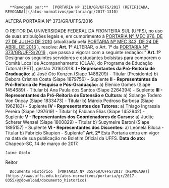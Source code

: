       **Revogada por:**  [PORTARIA Nº 1310/GR/UFFS/2017 (RETIFICADA, REVOGADA)](/atos-normativos/portaria/gr/2017-1310) 

   ALTERA PORTARIA Nº 373/GR/UFFS/2016  

 O REITOR DA UNIVERSIDADE FEDERAL DA FRONTEIRA SUL (UFFS), no uso de suas atribuições legais e, em cumprimento à [PORTARIA Nº MEC 976, DE 27 DE JULHO DE 2010](http://portal.mec.gov.br/index.php?option=com_docman&view=download&alias=14912-portaria-n-976&category_slug=dezembro-2013-pdf&Itemid=30192)  (atualizada pela [PORTARIA Nº MEC 343, DE 24 DE ABRIL DE 2013](http://portal.mec.gov.br/index.php?option=com_docman&view=download&alias=13005-portaria-343-24-abril-2013-pdf&category_slug=abril-2013-pdf&Itemid=30192)  ), resolve:   **Art. 1º** ALTERAR, o Art. 1º da [PORTARIA Nº 373/GR/UFFS/2016](https://www.uffs.edu.br/atos-normativos/portaria/gr/2016-0373)  , que passa a vigorar com a seguinte redação: “ **Art. 1º** Designar os seguintes servidores e estudantes bolsistas para comporem o Comitê Local de Acompanhamento (CLAA), do Programa de Educação Tutorial (PET), gestão 2016/2018: **I - Representantes da Pró-Reitoria de Graduação:**  a) José Oto Konzen (Siape 1488209) - Titular (Presidente) b) Debora Cristina Costa (Siape 1879756) - Suplente **II - Representantes da Pró-Reitoria de Pesquisa e Pós-Graduação:**  a) Elenice Gomes (Siape 1454689) - Titular b) Ana Paula dos Santos (Siape 2264394) - Suplente **III - Representantes da Pró-Reitoria de Extensão e Cultura:**  a) Solange Todero Von Onçay (Siape 1833473) - Titular b) Márcio Pedroso Barbosa (Siape 1962183) - Suplente **IV - Representantes dos Tutores:**  a) Thiago Ingrassia Pereira (Siape 1297619) - Titular b) Fabiana Elias (Siape 1452942) - Suplente **V - Representantes dos Coordenadores de Cursos:**  a) Judite Scherer Wenzel (Siape 1800829) - Titular b) Suzymeire Baroni (Siape 1895157) - Suplente **VI - Representantes dos Discentes:**  a) Leonela Biluca - Titular b) Fabricio Skupien - Suplente”   **Art. 2º** Esta Portaria entra em vigor na data de sua publicação no Boletim Oficial da UFFS.      **Data do ato:** Chapecó-SC, 14 de março de 2017.   
 

    Jaime Giolo   
 Reitor 

      Documento Histórico  [PORTARIA Nº 355/GR/UFFS/2017 (REVOGADA)](https://www.uffs.edu.br/atos-normativos/portaria/gr/2017-0355/@@download/documento_historico)     
      
